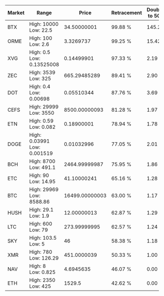 | Market | Range | Price| Retracement | Doubles to 50% |
| --- | --- | --- | --- | --- |
| BTX | High: 10000<br />Low: 22.5 | 34.50000001 | 99.88 % | 145.25 |
| ORME | High: 100<br />Low: 2.6 | 3.3269737 | 99.25 % | 15.42 |
| XVG | High: 0.5<br />Low: 0.13525008 | 0.14499901 | 97.33 % | 2.19 |
| ZEC | High: 3539<br />Low: 325 | 665.29485289 | 89.41 % | 2.90 |
| DOT | High: 0.4<br />Low: 0.00698 | 0.05510344 | 87.76 % | 3.69 |
| CEFS | High: 29999<br />Low: 3550 | 8500.00000093 | 81.28 % | 1.97 |
| ETN | High: 0.59<br />Low: 0.082 | 0.18900001 | 78.94 % | 1.78 |
| DOGE | High: 0.03991<br />Low: 0.001519 | 0.01032996 | 77.05 % | 2.01 |
| BCH | High: 8700<br />Low: 491.1 | 2464.99999987 | 75.95 % | 1.86 |
| ETC | High: 90<br />Low: 14.95 | 41.10000241 | 65.16 % | 1.28 |
| BTC | High: 29969<br />Low: 8588.86 | 16499.00000003 | 63.00 % | 1.17 |
| HUSH | High: 29.1<br />Low: 1.9 | 12.00000013 | 62.87 % | 1.29 |
| LTC | High: 600<br />Low: 79 | 273.99999995 | 62.57 % | 1.24 |
| SKY | High: 103.5<br />Low: 5 | 46 | 58.38 % | 1.18 |
| XMR | High: 780<br />Low: 126.29 | 451.0000039 | 50.33 % | 1.00 |
| NAV | High: 8<br />Low: 0.825 | 4.6945635 | 46.07 % | 0.00 |
| ETH | High: 2350<br />Low: 425 | 1529.5 | 42.62 % | 0.00 |
